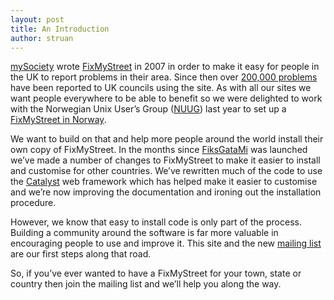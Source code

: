 ```yaml
---
layout: post
title: An Introduction
author: struan
---
```


[mySociety](http://www.mysociety.org/) wrote
[FixMyStreet](http://www.fixmystreet.com/) in 2007 in order to make it easy for
people in the UK to report problems in their area. Since then over
[200,000 problems](http://www.mysociety.org/2012/01/24/fixmystreet-another-big-number/)
have been reported to UK councils using the site. As with all our
sites we want people everywhere to be able to benefit so we were delighted to
work with the Norwegian Unix User’s Group ([NUUG](http://www.nuug.no))
last year to set up a [FixMyStreet in Norway](http://www.fiksgatami.no/).

We want to build on that and help more people around the world install their
own copy of FixMyStreet. In the months since
[FiksGataMi](http://www.fiksgatami.no/) was launched we&#8217;ve made a number
of changes to FixMyStreet to make it easier to install and customise for other
countries. We&#8217;ve rewritten much of the code to use the
[Catalyst](http://www.catalystframework.org/) web framework which has
helped make it easier to customise and we&#8217;re now improving the
documentation and ironing out the installation procedure.

However, we know that easy to install code is only part of the process.
Building a community around the software is far more valuable in encouraging
people to use and improve it. This site and the new
[mailing list](https://secure.mysociety.org/admin/lists/mailman/listinfo/fixmystreet)
are our first steps along that road.

So, if you&#8217;ve ever wanted to have a FixMyStreet for your town, state or
country then join the mailing list and we&#8217;ll help you along the way.


